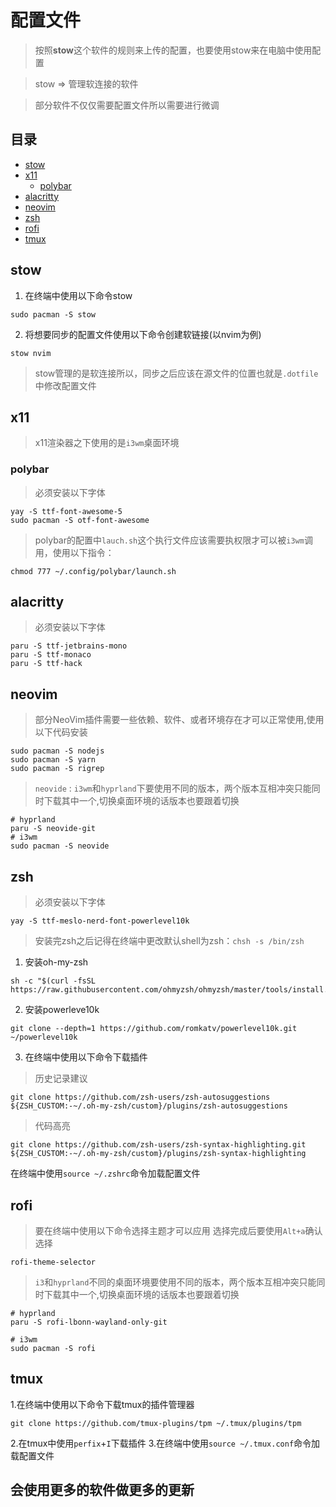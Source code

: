 # 配置文件

> 按照**stow**这个软件的规则来上传的配置，也要使用stow来在电脑中使用配置

> stow => 管理软连接的软件 

> 部分软件不仅仅需要配置文件所以需要进行微调

## 目录
* [stow](#stow)
* [x11](#x11)
    * [polybar](#polybar)
* [alacritty](#alacritty)
* [neovim](#neovim)
* [zsh](#zsh)
* [rofi](#rofi)
* [tmux](#tmux)


## stow
1. 在终端中使用以下命令stow
```
sudo pacman -S stow
```
2. 将想要同步的配置文件使用以下命令创建软链接(以nvim为例)
```
stow nvim
```
> stow管理的是软连接所以，同步之后应该在源文件的位置也就是``.dotfile``中修改配置文件
## x11
> x11渲染器之下使用的是`i3wm`桌面环境
### polybar
> 必须安装以下字体
```
yay -S ttf-font-awesome-5
sudo pacman -S otf-font-awesome

```
> polybar的配置中``lauch.sh``这个执行文件应该需要执权限才可以被`i3wm`调用，使用以下指令：
```
chmod 777 ~/.config/polybar/launch.sh
```
## alacritty
> 必须安装以下字体
```
paru -S ttf-jetbrains-mono
paru -S ttf-monaco
paru -S ttf-hack
```
## neovim
> 部分NeoVim插件需要一些依赖、软件、或者环境存在才可以正常使用,使用以下代码安装
```
sudo pacman -S nodejs
sudo pacman -S yarn
sudo pacman -S rigrep
```
> `neovide` : `i3wm`和`hyprland`下要使用不同的版本，两个版本互相冲突只能同时下载其中一个,切换桌面环境的话版本也要跟着切换
```
# hyprland
paru -S neovide-git
# i3wm
sudo pacman -S neovide
```

## zsh
> 必须安装以下字体
```
yay -S ttf-meslo-nerd-font-powerlevel10k
```

> 安装完zsh之后记得在终端中更改默认shell为zsh：`chsh -s /bin/zsh`

1. 安装oh-my-zsh

```
sh -c "$(curl -fsSL https://raw.githubusercontent.com/ohmyzsh/ohmyzsh/master/tools/install.sh)"
```

2. 安装powerleve10k

```
git clone --depth=1 https://github.com/romkatv/powerlevel10k.git ~/powerlevel10k
```
3. 在终端中使用以下命令下载插件
> 历史记录建议
```
git clone https://github.com/zsh-users/zsh-autosuggestions ${ZSH_CUSTOM:-~/.oh-my-zsh/custom}/plugins/zsh-autosuggestions
```
> 代码高亮
```
git clone https://github.com/zsh-users/zsh-syntax-highlighting.git ${ZSH_CUSTOM:-~/.oh-my-zsh/custom}/plugins/zsh-syntax-highlighting
````
在终端中使用`source ~/.zshrc`命令加载配置文件
## rofi
> 要在终端中使用以下命令选择主题才可以应用   选择完成后要使用`Alt+a`确认选择
```
rofi-theme-selector
```
> `i3`和`hyprland`不同的桌面环境要使用不同的版本，两个版本互相冲突只能同时下载其中一个,切换桌面环境的话版本也要跟着切换
```
# hyprland
paru -S rofi-lbonn-wayland-only-git

# i3wm
sudo pacman -S rofi
```
## tmux
1.在终端中使用以下命令下载tmux的插件管理器
```
git clone https://github.com/tmux-plugins/tpm ~/.tmux/plugins/tpm
```
2.在tmux中使用`perfix`+`I`下载插件
3.在终端中使用`source ~/.tmux.conf`命令加载配置文件


## 会使用更多的软件做更多的更新

